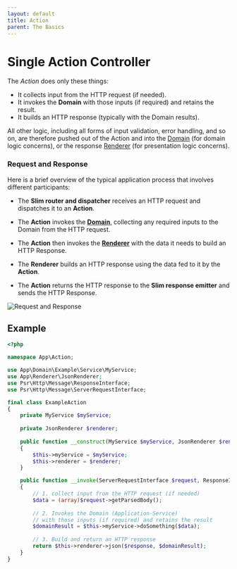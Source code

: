 ```yaml
---
layout: default
title: Action
parent: The Basics
---
```


# Single Action Controller

The *Action* does only these things:

* It collects input from the HTTP request (if needed).
* It invokes the **Domain** with those inputs (if required) and retains the result.
* It builds an HTTP response (typically with the Domain results).

All other logic, including all forms of input validation, error handling, and so on,
are therefore pushed out of the Action and into the [Domain](domain.md)
(for domain logic concerns), or the response [Renderer](renderers.md) 
(for presentation logic concerns).

### Request and Response

Here is a brief overview of the typical application process that involves different participants:

* The **Slim router and dispatcher** receives an HTTP request and dispatches it to an **Action**.

* The **Action** invokes the **[Domain](domain.md)**, collecting any required inputs to the 
Domain from the HTTP request.

* The **Action** then invokes the **[Renderer](renderers.md)** with the data 
it needs to build an HTTP Response.

* The **Renderer** builds an HTTP response using the data fed to it by the **Action**.

* The **Action** returns the HTTP response to the **Slim response emitter** and sends 
the HTTP Response.

![Request and Response](https://user-images.githubusercontent.com/781074/169254509-109925c4-c34d-49d3-98a1-76ab463e2234.png)

## Example

```php
<?php

namespace App\Action;

use App\Domain\Example\Service\MyService;
use App\Renderer\JsonRenderer;
use Psr\Http\Message\ResponseInterface;
use Psr\Http\Message\ServerRequestInterface;

final class ExampleAction
{
    private MyService $myService;
    
    private JsonRenderer $renderer;
    
    public function __construct(MyService $myService, JsonRenderer $renderer)
    {
        $this->myService = $myService;
        $this->renderer = $renderer;
    }

    public function __invoke(ServerRequestInterface $request, ResponseInterface $response): ResponseInterface
    {
        // 1. collect input from the HTTP request (if needed)
        $data = (array)$request->getParsedBody();
        
        // 2. Invokes the Domain (Application-Service)
        // with those inputs (if required) and retains the result
        $domainResult = $this->myService->doSomething($data);
        
        // 3. Build and return an HTTP response
        return $this->renderer->json($response, $domainResult);
    }
}
```
